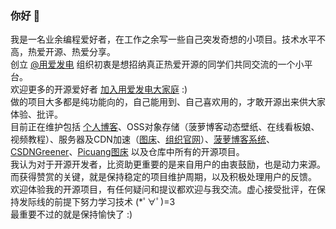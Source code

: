 ### 你好 👋

我是一名业余编程爱好者，在工作之余写一些自己突发奇想的小项目。技术水平不高，热爱开源、热爱分享。  
创立 [@用爱发电](https://github.com/Programming-With-Love) 组织初衷是想招纳真正热爱开源的同学们共同交流的一个小平台。  
欢迎更多的开源爱好者 [加入用爱发电大家庭](https://hacpai.com/article/1570552518797) :)  
做的项目大多都是纯功能向的，自己能用到、自己喜欢用的，才敢开源出来供大家体验、批评。  
目前正在维护包括 [个人博客](https://www.stackoverflow.wiki)、OSS对象存储（菠萝博客动态壁纸、在线看板娘、视频教程）、服务器及CDN加速（[图床](https://pic.stackoverflow.wiki)、[组织官网](https://programmingwithlove.stackoverflow.wiki)）、[菠萝博客系统](https://github.com/adlered/bolo-solo)、[CSDNGreener](https://github.com/adlered/CSDNGreener)、[Picuang图床](https://github.com/adlered/Picuang) 以及仓库中所有的开源项目。  
我认为对于开源开发者，比资助更重要的是来自用户的由衷鼓励，也是动力来源。而获得赞赏的关键，就是保持稳定的项目维护周期，以及积极处理用户的反馈。  
欢迎体验我的开源项目，有任何疑问和提议都欢迎与我交流。虚心接受批评，在保持发际线的前提下努力学习技术 (*ﾟ∀ﾟ)=3  
最重要不过的就是保持愉快了 :)
